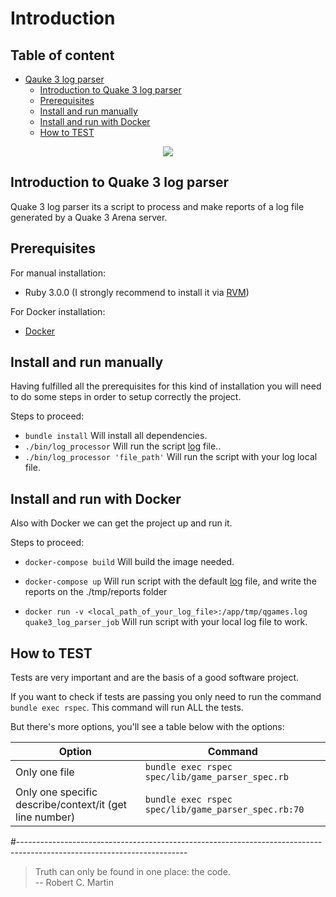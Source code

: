 # Introduction

## Table of content


* [Qauke 3 log parser](#Qauke-3-log-parser)
    * [Introduction to Quake 3 log parser](#introduction-to-quake-3-log-parser)
    * [Prerequisites](#prerequisites)
    * [Install and run manually](#install-and-run-manually)
    * [Install and run with Docker](#install-and-run-with-docker)
    * [How to TEST](#how-to-test)

<p align="center">
  <p align="center">
    <img src="https://img.shields.io/badge/ruby-3.0.0-ruby.svg?longCache=true&style=flat&label=ruby&logo=ruby"/>
  </p>
</p>

## Introduction to Quake 3 log parser

Quake 3 log parser its a script to process and make reports of a log file generated by a Quake 3 Arena server.

## Prerequisites
For manual installation:
* Ruby 3.0.0 (I strongly recommend to install it via [RVM](https://rvm.io/rvm/install))

For Docker installation:
* [Docker](https://www.docker.com/products/docker-desktop)

## Install and run manually

Having fulfilled all the prerequisites for this kind of installation you will need to do some steps in order to setup correctly the project.

Steps to proceed:
* ```bundle install``` Will install all dependencies.
* ```./bin/log_processor``` Will run the script [log](https://gist.github.com/cloudwalk-tests/be1b636e58abff14088c8b5309f575d8) file..
* ```./bin/log_processor 'file_path'``` Will run the script with your log local file.

## Install and run with Docker

Also with Docker we can get the project up and run it.

Steps to proceed:
* ```docker-compose build``` Will build the image needed.

* ```docker-compose up``` Will run script with the default [log](https://gist.github.com/cloudwalk-tests/be1b636e58abff14088c8b5309f575d8) file, and write the reports on the ./tmp/reports folder

* ```docker run -v <local_path_of_your_log_file>:/app/tmp/qgames.log quake3_log_parser_job``` Will run script with your local log file to work.

## How to TEST

Tests are very important and are the basis of a good software project.

If you want to check if tests are passing you only need to run the command ```bundle exec rspec```. This command will run ALL the tests.

But there's more options, you'll see a table below with the options:

| Option                                                    | Command                                                           |
|-----------------------------------------------------------|-------------------------------------------------------------------|
| Only one file                                             | ```bundle exec rspec spec/lib/game_parser_spec.rb```     |
| Only one specific describe/context/it (get line number)   | ```bundle exec rspec spec/lib/game_parser_spec.rb:70``` |

#------------------------------------------------------------------------------------------------------------------------

> Truth can only be found in one place: the code. <br/>
> -- Robert C. Martin
